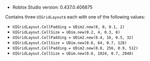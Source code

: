 * Roblox Studio version: 0.437.0.406875

Contains three `UIGridLayout`s each with one of the following values:

* `UIGridLayout.CellPadding = UDim2.new(0, 0, 0.1, 2)`
* `UIGridLayout.CellSize = UDim.new(0.2, 4, 0.3, 8)`
* `UIGridLayout.CellPadding = UDim2.new(0.4, 16, 0.5, 32)`
* `UIGridLayout.CellSize = UDim.new(0.6, 64, 0.7, 128)`
* `UIGridLayout.CellPadding = UDim2.new(0.8, 256, 0.9, 512)`
* `UIGridLayout.CellSize = UDim.new(0.6, 1024, 0.7, 2048)`
